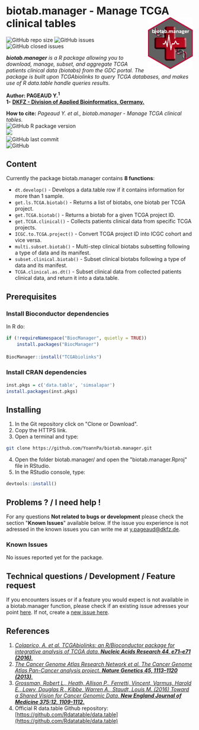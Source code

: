 # biotab.manager - Manage TCGA clinical tables <img src="img/biotab.manager_hexsticker.png" align="right" height="140" />

![GitHub repo size](https://img.shields.io/github/repo-size/YoannPa/biotab.manager)
![GitHub issues](https://img.shields.io/github/issues-raw/YoannPa/biotab.manager)
![GitHub closed issues](https://img.shields.io/github/issues-closed-raw/YoannPa/biotab.manager)  

_**biotab.manager** is a R package allowing you to download, manage, subset, and aggregate TCGA patients clinical data (biotabs) from the GDC portal. The package is built upon TCGAbiolinks to query TCGA databases, and makes use of R data.table handle queries results._  

**Author: PAGEAUD Y.<sup>1</sup>**  
**1-** [**DKFZ - Division of Applied Bioinformatics, Germany.**](https://www.dkfz.de/en/applied-bioinformatics/index.php)  

**How to cite:** _Pageaud Y. et al., biotab.manager - Manage TCGA clinical tables._  
![GitHub R package version](https://img.shields.io/github/r-package/v/YoannPa/biotab.manager?label=Package%20version&logo=RStudio&logoColor=white&style=for-the-badge)  
<img src="https://img.shields.io/static/v1?label=compatibility&message=4.0.5&color=blue&logo=R&logoColor=white&style=for-the-badge" />  
![GitHub last commit](https://img.shields.io/github/last-commit/YoannPa/biotab.manager?logo=git&style=for-the-badge)  
![GitHub](https://img.shields.io/github/license/YoannPa/biotab.manager?color=brightgreen&style=for-the-badge)  

## Content
Currently the package biotab.manager contains **8 functions**:

* `dt.develop()` - Develops a data.table row if it contains information for more than 1 sample.  
* `get.ls.TCGA.biotab()` - Returns a list of biotabs, one biotab per TCGA project.  
* `get.TCGA.biotab()` - Returns a biotab for a given TCGA project ID.  
* `get.TCGA.clinical()` - Collects patients clinical data from specific TCGA projects.  
* `ICGC.to.TCGA.project()` - Convert TCGA project ID into ICGC cohort and vice versa.  
* `multi.subset.biotab()` - Multi-step clinical biotabs subsetting following a type of data and its manifest.  
* `subset.clinical.biotab()` - Subset clinical biotabs following a type of data and its manifest.  
* `TCGA.clinical.as.dt()` - Subset clinical data from collected patients clinical data, and return it into a data.table.  

## Prerequisites
### Install Bioconductor dependencies
In R do:
```R
if (!requireNamespace("BiocManager", quietly = TRUE))
    install.packages("BiocManager")

BiocManager::install("TCGAbiolinks")
```
### Install CRAN dependencies
```R
inst.pkgs = c('data.table', 'simsalapar')
install.packages(inst.pkgs)
```

## Installing
1. In the Git repository click on "Clone or Download".
2. Copy the HTTPS link.
3. Open a terminal and type:
```bash
git clone https://github.com/YoannPa/biotab.manager.git
```
4. Open the folder biotab.manager/ and open the "biotab.manager.Rproj" file in RStudio.
5. In the RStudio console, type:
```R
devtools::install()
```

## Problems ? / I need help !
For any questions **Not related to bugs or development** please check the section "**Known Issues**" available below. If the issue you experience is not adressed in the known issues you can write me at [y.pageaud@dkfz.de](y.pageaud@dkfz.de).  

### Known Issues
No issues reported yet for the package.  

## Technical questions / Development / Feature request
If you encounters issues or if a feature you would expect is not available in a biotab.manager function, please check if an existing issue adresses your point [here](https://github.com/YoannPa/biotab.manager/issues/). If not, create a [new issue here](https://github.com/YoannPa/biotab.manager/issues/new).  

## References
1. [_Colaprico, A. et al. TCGAbiolinks: an R/Bioconductor package for integrative analysis of TCGA data. **Nucleic Acids Research 44, e71–e71 (2016)**._](https://academic.oup.com/nar/article/44/8/e71/2465925)
2. [_The Cancer Genome Atlas Research Network et al. The Cancer Genome Atlas Pan-Cancer analysis project. **Nature Genetics 45, 1113–1120 (2013)**._](https://www.nature.com/articles/ng.2764)
3. [_Grossman, Robert L., Heath, Allison P., Ferretti, Vincent, Varmus, Harold E., Lowy, Douglas R., Kibbe, Warren A., Staudt, Louis M. (2016) Toward a Shared Vision for Cancer Genomic Data. **New England Journal of Medicine 375:12, 1109-1112.**_](https://www.nejm.org/doi/10.1056/NEJMp1607591)
4. Official R data.table Github repository: [https://github.com/Rdatatable/data.table](https://github.com/Rdatatable/data.table)

